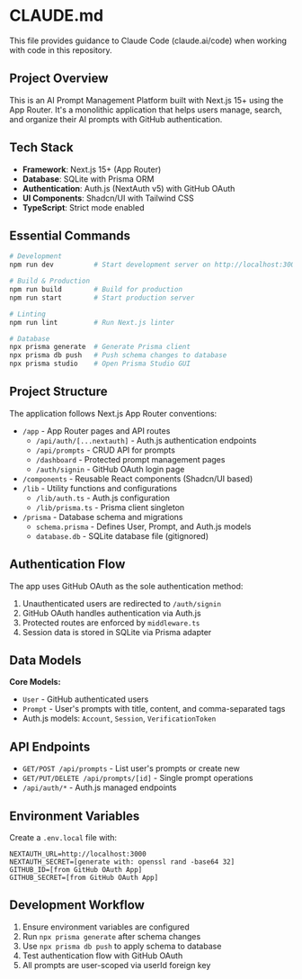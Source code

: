 # CLAUDE.md

This file provides guidance to Claude Code (claude.ai/code) when working with code in this repository.

## Project Overview

This is an AI Prompt Management Platform built with Next.js 15+ using the App Router. It's a monolithic application that helps users manage, search, and organize their AI prompts with GitHub authentication.

## Tech Stack

- **Framework**: Next.js 15+ (App Router)
- **Database**: SQLite with Prisma ORM
- **Authentication**: Auth.js (NextAuth v5) with GitHub OAuth
- **UI Components**: Shadcn/UI with Tailwind CSS
- **TypeScript**: Strict mode enabled

## Essential Commands

```bash
# Development
npm run dev          # Start development server on http://localhost:3000

# Build & Production
npm run build        # Build for production
npm run start        # Start production server

# Linting
npm run lint         # Run Next.js linter

# Database
npx prisma generate  # Generate Prisma client
npx prisma db push   # Push schema changes to database
npx prisma studio    # Open Prisma Studio GUI
```

## Project Structure

The application follows Next.js App Router conventions:

- `/app` - App Router pages and API routes
  - `/api/auth/[...nextauth]` - Auth.js authentication endpoints
  - `/api/prompts` - CRUD API for prompts
  - `/dashboard` - Protected prompt management pages
  - `/auth/signin` - GitHub OAuth login page
- `/components` - Reusable React components (Shadcn/UI based)
- `/lib` - Utility functions and configurations
  - `/lib/auth.ts` - Auth.js configuration
  - `/lib/prisma.ts` - Prisma client singleton
- `/prisma` - Database schema and migrations
  - `schema.prisma` - Defines User, Prompt, and Auth.js models
  - `database.db` - SQLite database file (gitignored)

## Authentication Flow

The app uses GitHub OAuth as the sole authentication method:
1. Unauthenticated users are redirected to `/auth/signin`
2. GitHub OAuth handles authentication via Auth.js
3. Protected routes are enforced by `middleware.ts`
4. Session data is stored in SQLite via Prisma adapter

## Data Models

**Core Models:**
- `User` - GitHub authenticated users
- `Prompt` - User's prompts with title, content, and comma-separated tags
- Auth.js models: `Account`, `Session`, `VerificationToken`

## API Endpoints

- `GET/POST /api/prompts` - List user's prompts or create new
- `GET/PUT/DELETE /api/prompts/[id]` - Single prompt operations
- `/api/auth/*` - Auth.js managed endpoints

## Environment Variables

Create a `.env.local` file with:
```
NEXTAUTH_URL=http://localhost:3000
NEXTAUTH_SECRET=[generate with: openssl rand -base64 32]
GITHUB_ID=[from GitHub OAuth App]
GITHUB_SECRET=[from GitHub OAuth App]
```

## Development Workflow

1. Ensure environment variables are configured
2. Run `npx prisma generate` after schema changes
3. Use `npx prisma db push` to apply schema to database
4. Test authentication flow with GitHub OAuth
5. All prompts are user-scoped via userId foreign key